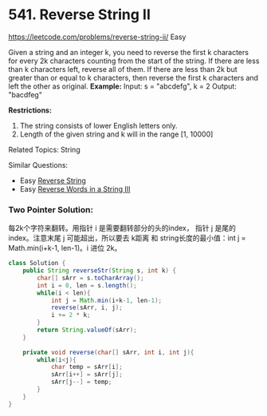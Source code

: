 # 541. Reverse String II
<https://leetcode.com/problems/reverse-string-ii/>
Easy


Given a string and an integer k, you need to reverse the first k characters for every 2k characters counting from the start of the string. If there are less than k characters left, reverse all of them. If there are less than 2k but greater than or equal to k characters, then reverse the first k characters and left the other as original.
**Example:**
    Input: s = "abcdefg", k = 2
    Output: "bacdfeg"

**Restrictions:**
1. The string consists of lower English letters only.
2. Length of the given string and k will in the range [1, 10000]


Related Topics: String

Similar Questions:  
* Easy [Reverse String](https://leetcode.com/problems/reverse-string/)
* Easy [Reverse Words in a String III](https://leetcode.com/problems/reverse-words-in-a-string-iii/)

### Two Pointer Solution: 
每2k个字符来翻转。用指针 i 是需要翻转部分的头的index， 指针 j 是尾的index。注意末尾 j 可能超出，所以要去 k距离 和 string长度的最小值：int j = Math.min(i+k-1, len-1)。i 进位 2k。

```java
class Solution {
    public String reverseStr(String s, int k) {
        char[] sArr = s.toCharArray();
        int i = 0, len = s.length();
        while(i < len){
            int j = Math.min(i+k-1, len-1);
            reverse(sArr, i, j);
            i += 2 * k;
        }
        return String.valueOf(sArr);
    }
    
    private void reverse(char[] sArr, int i, int j){
        while(i<j){
            char temp = sArr[i];
            sArr[i++] = sArr[j];
            sArr[j--] = temp;
        }
    }
}
```